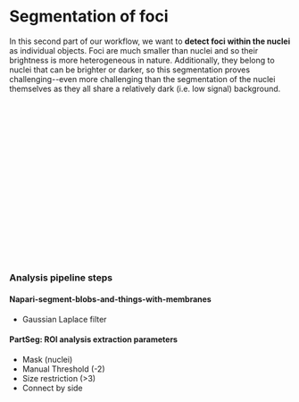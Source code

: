 # Segmentation of foci

In this second part of our workflow, we want to **detect foci within the nuclei** as individual objects. Foci are much smaller than nuclei and so their brightness is more heterogeneous in nature. Additionally, they belong to nuclei that can be brighter or darker, so this segmentation proves challenging--even more challenging than the segmentation of the nuclei themselves as they all share a relatively dark (i.e. low signal) background.

<script src="https://fast.wistia.com/embed/medias/2ky32y2rhd.jsonp" async></script><script src="https://fast.wistia.com/assets/external/E-v1.js" async></script><div class="wistia_responsive_padding" style="padding:56.25% 0 0 0;position:relative;"><div class="wistia_responsive_wrapper" style="height:100%;left:0;position:absolute;top:0;width:100%;"><div class="wistia_embed wistia_async_2ky32y2rhd seo=false videoFoam=true" style="height:100%;position:relative;width:100%"><div class="wistia_swatch" style="height:100%;left:0;opacity:0;overflow:hidden;position:absolute;top:0;transition:opacity 200ms;width:100%;"><img src="https://fast.wistia.com/embed/medias/2ky32y2rhd/swatch" style="filter:blur(5px);height:100%;object-fit:contain;width:100%;" alt="" aria-hidden="true" onload="this.parentNode.style.opacity=1;" /></div></div></div></div>

### Analysis pipeline steps

#### Napari-segment-blobs-and-things-with-membranes

- Gaussian Laplace filter

#### PartSeg: ROI analysis extraction parameters

- Mask (nuclei)
- Manual Threshold (-2)
- Size restriction (>3)
- Connect by side
